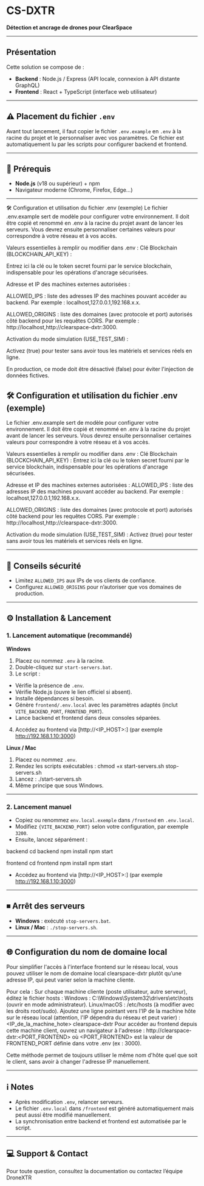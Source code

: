 # CS-DXTR
**Détection et ancrage de drones pour ClearSpace**

---

## Présentation

Cette solution se compose de :
- **Backend** : Node.js / Express (API locale, connexion à API distante GraphQL)
- **Frontend** : React + TypeScript (interface web utilisateur)

---

## ⚠️ Placement du fichier `.env`

Avant tout lancement, il faut copier le fichier `.env.example` en `.env` à la racine du projet et le personnaliser avec vos paramètres.
Ce fichier est automatiquement lu par les scripts pour configurer backend et frontend.

---

## 🚀 Prérequis

- **Node.js** (v18 ou supérieur) + npm
- Navigateur moderne (Chrome, Firefox, Edge...)

---

🛠 Configuration et utilisation du fichier .env (exemple)
Le fichier .env.example sert de modèle pour configurer votre environnement. Il doit être copié et renommé en .env à la racine du projet avant de lancer les serveurs. Vous devrez ensuite personnaliser certaines valeurs pour correspondre à votre réseau et à vos accès.

Valeurs essentielles à remplir ou modifier dans .env :
Clé Blockchain (BLOCKCHAIN_API_KEY) :

Entrez ici la clé ou le token secret fourni par le service blockchain, indispensable pour les opérations d'ancrage sécurisées.

Adresse et IP des machines externes autorisées :

ALLOWED_IPS : liste des adresses IP des machines pouvant accéder au backend. Par exemple : localhost,127.0.0.1,192.168.x.x.

ALLOWED_ORIGINS : liste des domaines (avec protocole et port) autorisés côté backend pour les requêtes CORS. Par exemple : http://localhost,http://clearspace-dxtr:3000.

Activation du mode simulation (USE_TEST_SIM) :

Activez (true) pour tester sans avoir tous les matériels et services réels en ligne.

En production, ce mode doit être désactivé (false) pour éviter l'injection de données fictives.

## 🛠 Configuration et utilisation du fichier .env (exemple)

Le fichier .env.example sert de modèle pour configurer votre environnement.
Il doit être copié et renommé en .env à la racine du projet avant de lancer les serveurs.
Vous devrez ensuite personnaliser certaines valeurs pour correspondre à votre réseau et à vos accès.

Valeurs essentielles à remplir ou modifier dans .env :
Clé Blockchain (BLOCKCHAIN_API_KEY) :
Entrez ici la clé ou le token secret fourni par le service blockchain, indispensable pour les opérations d'ancrage sécurisées.

Adresse et IP des machines externes autorisées :
ALLOWED_IPS : liste des adresses IP des machines pouvant accéder au backend. Par exemple : localhost,127.0.0.1,192.168.x.x.

ALLOWED_ORIGINS : liste des domaines (avec protocole et port) autorisés côté backend pour les requêtes CORS. Par exemple : http://localhost,http://clearspace-dxtr:3000.

Activation du mode simulation (USE_TEST_SIM) :
Activez (true) pour tester sans avoir tous les matériels et services réels en ligne.

---

## 🔑 Conseils sécurité

- Limitez `ALLOWED_IPS` aux IPs de vos clients de confiance.
- Configurez `ALLOWED_ORIGINS` pour n’autoriser que vos domaines de production.

---

## ⚙️ Installation & Lancement

### 1. Lancement automatique (recommandé)

**Windows**

1. Placez ou nommez `.env` à la racine.
2. Double-cliquez sur `start-servers.bat`.
3. Le script :
 - Vérifie la présence de `.env`.
 - Vérifie Node.js (ouvre le lien officiel si absent).
 - Installe dépendances si besoin.
 - Génère `frontend/.env.local` avec les paramètres adaptés (inclut `VITE_BACKEND_PORT`, `FRONTEND_PORT`).
 - Lance backend et frontend dans deux consoles séparées.
4. Accédez au frontend via [http://<IP_HOST>:<PORT>] (par exemple http://192.168.1.10:3000)

**Linux / Mac**

1. Placez ou nommez `.env`.
2. Rendez les scripts exécutables :
chmod +x start-servers.sh stop-servers.sh
3. Lancez :
./start-servers.sh
4. Même principe que sous Windows.

---

### 2. Lancement manuel

- Copiez ou renommez `env.local.exemple` dans `/frontend` en `.env.local`.
- Modifiez `{VITE_BACKEND_PORT}` selon votre configuration, par exemple `3200`.
- Ensuite, lancez séparément :

backend
cd backend
npm install
npm start

frontend
cd frontend
npm install
npm start

- Accédez au frontend via [http://<IP_HOST>:<PORT>] (par exemple http://192.168.1.10:3000)

---

## ⏹ Arrêt des serveurs

- **Windows** : exécuté `stop-servers.bat`.
- **Linux / Mac** : `./stop-servers.sh`.

---

## 🌐 Configuration du nom de domaine local

Pour simplifier l'accès à l'interface frontend sur le réseau local, vous pouvez utiliser le nom de domaine local clearspace-dxtr plutôt qu’une adresse IP, qui peut varier selon la machine cliente.

Pour cela :
Sur chaque machine cliente (poste utilisateur, autre serveur), éditez le fichier hosts :
Windows : C:\Windows\System32\drivers\etc\hosts (ouvrir en mode administrateur).
Linux/macOS : /etc/hosts (à modifier avec les droits root/sudo).
Ajoutez une ligne pointant vers l'IP de la machine hôte sur le réseau local (attention, l'IP dépendra du réseau et peut varier) :
<IP_de_la_machine_hote> clearspace-dxtr
Pour accéder au frontend depuis cette machine client, ouvrez un navigateur à l'adresse :
http://clearspace-dxtr:<PORT_FRONTEND>
où <PORT_FRONTEND> est la valeur de FRONTEND_PORT définie dans votre .env (ex : 3000).

Cette méthode permet de toujours utiliser le même nom d'hôte quel que soit le client, sans avoir à changer l'adresse IP manuellement.

---

## ℹ️ Notes

- Après modification `.env`, relancer serveurs.
- Le fichier `.env.local` dans `/frontend` est généré automatiquement mais peut aussi être modifié manuellement.
- La synchronisation entre backend et frontend est automatisée par le script.

---

## 💻 Support & Contact

Pour toute question, consultez la documentation ou contactez l’équipe DroneXTR